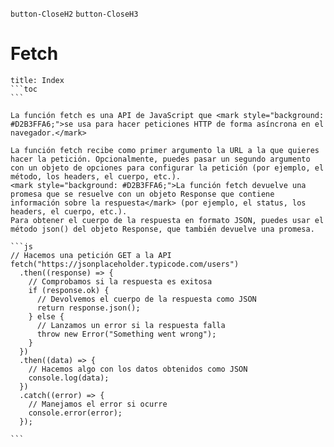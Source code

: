 
`button-CloseH2` `button-CloseH3`
# Fetch
````ad-info
title: Index
```toc
```
````

````ad-abstract
La función fetch es una API de JavaScript que <mark style="background: #D2B3FFA6;">se usa para hacer peticiones HTTP de forma asíncrona en el navegador.</mark> 

La función fetch recibe como primer argumento la URL a la que quieres hacer la petición. Opcionalmente, puedes pasar un segundo argumento con un objeto de opciones para configurar la petición (por ejemplo, el método, los headers, el cuerpo, etc.). 
<mark style="background: #D2B3FFA6;">La función fetch devuelve una promesa que se resuelve con un objeto Response que contiene información sobre la respuesta</mark> (por ejemplo, el status, los headers, el cuerpo, etc.). 
Para obtener el cuerpo de la respuesta en formato JSON, puedes usar el método json() del objeto Response, que también devuelve una promesa.

```js
// Hacemos una petición GET a la API
fetch("https://jsonplaceholder.typicode.com/users")
  .then((response) => {
    // Comprobamos si la respuesta es exitosa
    if (response.ok) {
      // Devolvemos el cuerpo de la respuesta como JSON
      return response.json();
    } else {
      // Lanzamos un error si la respuesta falla
      throw new Error("Something went wrong");
    }
  })
  .then((data) => {
    // Hacemos algo con los datos obtenidos como JSON
    console.log(data);
  })
  .catch((error) => {
    // Manejamos el error si ocurre
    console.error(error);
  });

```
````
